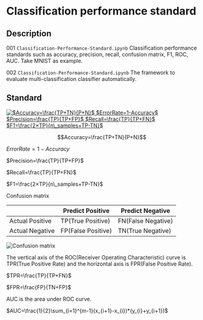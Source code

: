 # Classification performance standard

## Description

001 `Classification-Performance-Standard.ipynb` Classification performance standards such as accuracy, precision, recall, confusion matrix, F1, ROC, AUC. Take MNIST as example.

002 `Classification-Performance-Standard.ipynb` The framework to evaluate multi-classification classifier automatically.

## Standard

<a href="https://www.codecogs.com/eqnedit.php?latex=$Accuracy=\frac{TP&plus;TN}{P&plus;N}$&space;$ErrorRate=1-Accuracy$&space;$Precision=\frac{TP}{TP&plus;FP}$&space;$Recall=\frac{TP}{TP&plus;FN}$&space;$F1=\frac{2×TP}{n\_samples&plus;TP-TN}$" target="_blank"><img src="https://latex.codecogs.com/gif.latex?$Accuracy=\frac{TP&plus;TN}{P&plus;N}$&space;$ErrorRate=1-Accuracy$&space;$Precision=\frac{TP}{TP&plus;FP}$&space;$Recall=\frac{TP}{TP&plus;FN}$&space;$F1=\frac{2×TP}{n\_samples&plus;TP-TN}$" title="$Accuracy=\frac{TP+TN}{P+N}$ $ErrorRate=1-Accuracy$ $Precision=\frac{TP}{TP+FP}$ $Recall=\frac{TP}{TP+FN}$ $F1=\frac{2×TP}{n\_samples+TP-TN}$" /></a>

$$Accuracy=\frac{TP+TN}{P+N}$$

$ErrorRate=1-Accuracy$

$Precision=\frac{TP}{TP+FP}$

$Recall=\frac{TP}{TP+FN}$

$F1=\frac{2×TP}{n\_samples+TP-TN}$

Confusion matrix

||Predict Positive | Predict Negative |
|--|--|--|
|Actual Positive | TP(True Positive) | FN(False Negative)|
|Actual Negative|FP(False Positive)|TN(True Negative)|

![Confusion matrix](https://github.com/vba34520/Classification-Performance-Standard/blob/master/picture/Confusion%20matrix.png)

The vertical axis of the ROC(Receiver Operating Characteristic) curve is TPR(True Positive Rate) and the horizontal axis is FPR(False Positive Rate).

$TPR=\frac{TP}{TP+FN}$

$FPR=\frac{FP}{TN+FP}$

AUC is the area under ROC curve.

$AUC=\frac{1}{2}\sum_{i=1}^{m-1}(x_{i+1}-x_{i})*(y_{i}+y_{i+1})$



